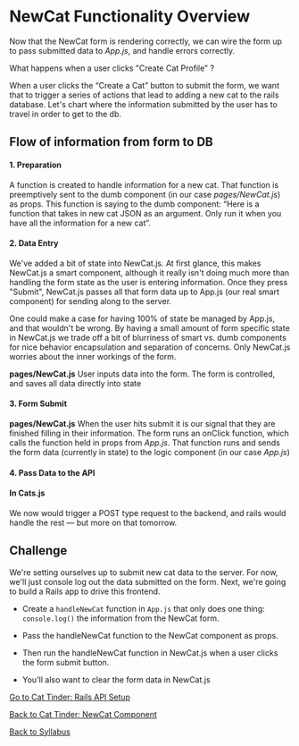 # NewCat Functionality Overview

Now that the NewCat form is rendering correctly, we can wire the form up to pass submitted data to *App.js*, and handle errors correctly.

What happens when a user clicks "Create Cat Profile" ?

When a user clicks the “Create a Cat” button to submit the form, we want that to trigger a series of actions that lead to adding a new cat to the rails database. Let's chart where the information submitted by the user has to travel in order to get to the db.

## Flow of information from form to DB
#### 1. Preparation

A function is created to handle information for a new cat. That function is preemptively sent to the dumb component (in our case *pages/NewCat.js*) as props. This function is saying to the dumb component: “Here is a function that takes in new cat JSON as an argument. Only run it when you have all the information for a new cat”.

#### 2. Data Entry
We've added a bit of state into NewCat.js.  At first glance, this makes NewCat.js a smart component, although it really isn't doing much more than handling the form state as the user is entering information.  Once they press "Submit", NewCat.js passes all that form data up to App.js (our real smart component) for sending along to the server.

One could make a case for having 100% of state be managed by App.js, and that wouldn't be wrong.  By having a small amount of form specific state in NewCat.js we trade off a bit of blurriness of smart vs. dumb components for nice behavior encapsulation  and separation of concerns.  Only NewCat.js worries about the inner workings of the form.

**pages/NewCat.js**
User inputs data into the form. The form is controlled, and saves all data directly into state

#### 3. Form Submit

**pages/NewCat.js**
When the user hits submit it is our signal that they are finished filling in their information. The form runs an onClick function, which calls the function held in props from *App.js*. That function runs and sends the form data (currently in state) to the logic component (in our case *App.js*)

#### 4. Pass Data to the API

#### In Cats.js
We now would trigger a POST type request to the backend, and rails would handle the rest — but more on that tomorrow.

## Challenge
We're setting ourselves up to submit new cat data to the server.  For now, we'll just console log out the data submitted on the form.  Next, we're going to build a Rails app to drive this frontend.

* Create a `handleNewCat` function in `App.js` that only does one thing: `console.log()` the information from the NewCat form.

* Pass the handleNewCat function to the NewCat component as props.

* Then run the handleNewCat function in NewCat.js when a user clicks the form submit button.

* You'll also want to clear the form data in NewCat.js


[Go to Cat Tinder: Rails API Setup](../Backend/01cat_tinder_setup.md)

[Back to Cat Tinder: NewCat Component](./cat-create.md)

[Back to Syllabus](../../README.md)
